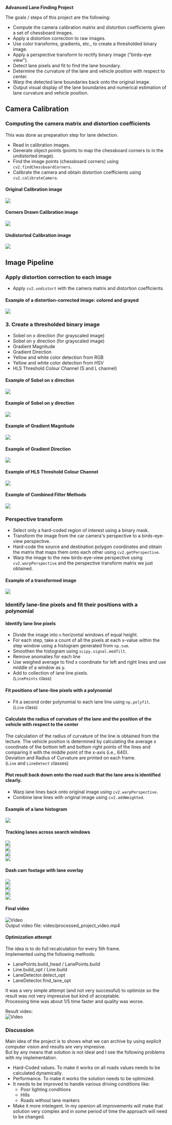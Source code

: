 **Advanced Lane Finding Project**

The goals / steps of this project are the following:

* Compute the camera calibration matrix and distortion coefficients given a set of chessboard images.
* Apply a distortion correction to raw images.
* Use color transforms, gradients, etc., to create a thresholded binary image.
* Apply a perspective transform to rectify binary image ("birds-eye view").
* Detect lane pixels and fit to find the lane boundary.
* Determine the curvature of the lane and vehicle position with respect to center.
* Warp the detected lane boundaries back onto the original image.
* Output visual display of the lane boundaries and numerical estimation of lane curvature and vehicle position.


## Camera Calibration

### Computing the camera matrix and distortion coefficients

This was done as preparation step for lane detection.
* Read in calibration images.
* Generate object points (points to map the chessboard corners to in the undistorted image).
* Find the image points (chessboard corners) using `cv2.findChessboardCorners`.
* Calibrate the camera and obtain distortion coefficients using `cv2.calibrateCamera`.

#### Original Calibration image  
![](camera_cal/calibration2.jpg)
#### Corners Drawn Calibration image
![](saved_images/corners/calibration2.jpg)
#### Undistorted Calibration image
![](saved_images/undistorted/calibration2.jpg)

## Image Pipeline

### Apply distortion correction to each image

* Apply `cv2.undistort` with the camera matrix and distortion coefficients. 

#### Example of a distortion-corrected image: colored and grayed
![](saved_images/undistorted_sample.png)

### 3. Create a thresholded binary image

* Sobel on x direction (for grayscaled image)
* Sobel on y direction (for grayscaled image)
* Gradient Magnitude
* Gradient Direction
* Yellow and white color detection from RGB
* Yellow and white color detection from HSV
* HLS Threshold Colour Channel (S and L channel)

#### Example of Sobel on x direction  
![](saved_images/sobel_x_sample.png)  
#### Example of Sobel on y direction  
![](saved_images/sobel_y_sample.png)
#### Example of Gradient Magnitude   
![](saved_images/magnitude_sample.png)  
#### Example of Gradient Direction  
![](saved_images/direction_sample.png)  
#### Example of HLS Threshold Colour Channel  
![](saved_images/hls_sample.png)  
#### Example of Combined Filter Methods
![](saved_images/thresholding_sample.png) 

### Perspective transform

* Select only a hard-coded region of interest using a binary mask.
* Transform the image from the car camera's perspective to a birds-eye-view perspective.
* Hard-code the source and destination polygon coordinates and obtain the matrix that maps them onto each other using `cv2.getPerspective`.
* Warp the image to the new birds-eye-view perspective using `cv2.warpPerspective` and the perspective transform matrix we just obtained.  

#### Example of a transformed image
![](saved_images/warp_sample.png) 

### Identify lane-line pixels and fit their positions with a polynomial

#### Identify lane line pixels

* Divide the image into `n` horizontal windows of equal height.
* For each step, take a count of all the pixels at each x-value within the step window using a histogram generated from `np.sum`.
* Smoothen the histogram using `scipy.signal.medfilt`.
* Remove anomalies for each line
* Use weighed average to find x coordinate for left and right lines and use middle of a window as y.
* Add to collection of lane line pixels.  
(`LinePoints` class)

#### Fit positions of lane-line pixels with a polynomial

* Fit a second order polynomial to each lane line using `np.polyfit`.  
(`Line` class)

#### Calculate the radius of curvature of the lane and the position of the vehicle with respect to the center

The calculation of the radius of curvature of the line is obtained from the lecture. The vehicle position is determined by calculating the average x coordinate of the bottom left and bottom right points of the lines and comparing it with the middle point of the x-axis (i.e., 640).  
Deviation and Radius of Curvature are printed on each frame.  
(`Line` and `LineDetect` classes)  

#### Plot result back down onto tho road such that the lane area is identified clearly.

* Warp lane lines back onto original image using `cv2.warpPerspective`.
* Combine lane lines with original image using `cv2.addWeighted`.  

#### Example of a lane histogram
![](saved_images/lane_histogram.png) 

#### Tracking lanes across search windows
![](saved_images/tracking/test1.png)  
![](saved_images/tracking/test2.png)  
![](saved_images/tracking/test3.png)  
![](saved_images/tracking/test4.png)  

#### Dash cam footage with lane overlay

![](saved_images/tracking/test1-f.png)  
![](saved_images/tracking/test2-f.png)  
![](saved_images/tracking/test3-f.png)  
![](saved_images/tracking/test6-f.png)  

#### Final video

![Video](vid.gif?raw=true)  
Output video file: video/processed_project_video.mp4

#### Optimization attempt

The idea is to do full recalculation for every 5th frame.  
Implemented using the following methods:  
* LanePoints.build_head / LanePoints.build
* Line.build_opt / Line.build
* LaneDetector.detect_opt
* LaneDetector.find_lane_opt  

It was a very simple attempt (and not very successful) to optimize so the result was not very impressive but kind of acceptable.  
Processing time was about 1/5 time faster and quality was worse.  

Result video:  
![Video](vid_opt.gif?raw=true)  

### Discussion

Main idea of the project is to shows what we can archive by using explicit computer vision and results are very impresive.  
But by any means that solution is not ideal and I see the following problems with my implementation.  
* Hard-Coded values. To make it works on all roads values needs to be calculated dynamically.
* Performance. To make it works the solution needs to be optimized.
* It needs to be improved to handle various driving conditions like: 
  - Poor lighting conditions
  - Hills
  - Roads without lane markers
* Make it more intelegent. In my openion all improvements will make that solution very complex and in some period of time the approach will need to be changed.
